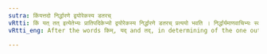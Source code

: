 ```yaml
---
sutra: किंयत्तदो निर्द्धारणे द्वयोरेकस्य डतरच्
vRtti: किं यत् तत् इत्येतेभ्यः प्रातिपदिकेभ्यो द्वयोरेकस्य निर्द्धारणे डतरच् प्रत्ययो भवति । निर्द्धार्यमाणवाचिभ्यः स्वार्थे प्रत्ययः ॥
vRtti_eng: After the words किम्, यद् and तद्, in determining of the one out of two, comes the affix _datarach_ (अतर with the elision of the final इम् and अद्)

---
```

